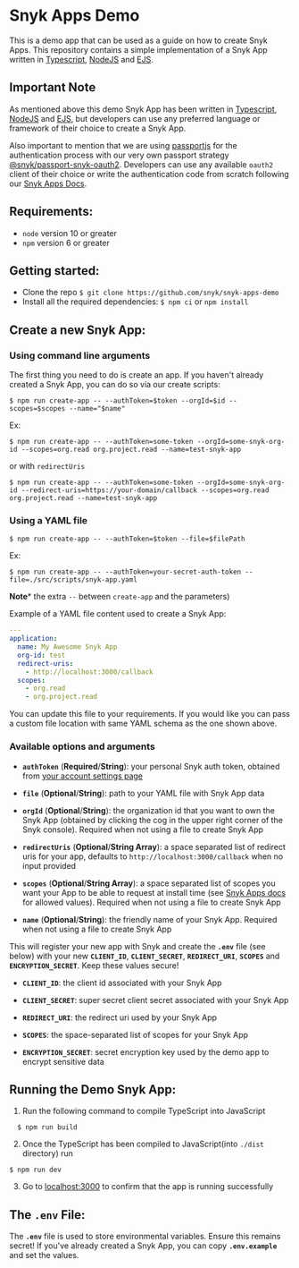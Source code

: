 # Snyk Apps Demo


This is a demo app that can be used as a guide on how to create Snyk Apps. This repository contains a simple implementation of a Snyk App written in [Typescript](https://www.typescriptlang.org/), [NodeJS](https://nodejs.org/en/) and [EJS](https://ejs.co/). 

## Important Note

As mentioned above this demo Snyk App has been written in [Typescript](https://www.typescriptlang.org/), [NodeJS](https://nodejs.org/en/) and [EJS](https://ejs.co/), but developers can use any preferred language or framework of their choice to create a Snyk App. 

Also important to mention that we are using [passportjs](https://www.passportjs.org/) for the authentication process with our very own passport strategy [@snyk/passport-snyk-oauth2](https://www.npmjs.com/package/@snyk/passport-snyk-oauth2). Developers can use any available `oauth2` client of their choice or write the authentication code from scratch following our [Snyk Apps Docs](https://docs.snyk.io/features/integrations/snyk-apps).

## Requirements:

- `node` version 10 or greater
- `npm` version 6 or greater


## Getting started:


- Clone the repo `$ git clone https://github.com/snyk/snyk-apps-demo`
- Install all the required dependencies: `$ npm ci` or `npm install`


## Create a new Snyk App:

### Using command line arguments

The first thing you need to do is create an app. If you haven't already created a Snyk App, you can do so via our create scripts:  

```shell
$ npm run create-app -- --authToken=$token --orgId=$id --scopes=$scopes --name="$name"
```

Ex:
```shell
$ npm run create-app -- --authToken=some-token --orgId=some-snyk-org-id --scopes=org.read org.project.read --name=test-snyk-app
```

or with `redirectUris`

```shell
$ npm run create-app -- --authToken=some-token --orgId=some-snyk-org-id --redirect-uris=https://your-domain/callback --scopes=org.read org.project.read --name=test-snyk-app
```

### Using a YAML file

```shell
$ npm run create-app -- --authToken=$token --file=$filePath
```

Ex:
```shell
$ npm run create-app -- --authToken=your-secret-auth-token --file=./src/scripts/snyk-app.yaml
```
**Note*** the extra `--` between `create-app` and the parameters)

Example of a YAML file content used to create a Snyk App:

```yaml
---
application:
  name: My Awesome Snyk App
  org-id: test
  redirect-uris:
    - http://localhost:3000/callback
  scopes:
    - org.read
    - org.project.read
```

You can update this file to your requirements. If you would like you can pass a custom file location with same YAML schema as the one shown above.

### Available options and arguments
- **`authToken`** (**Required**/**String**): your personal Snyk auth token, obtained from [your account settings page](https://app.snyk.io/account)

-  **`file`** (**Optional**/**String**): path to your YAML file with Snyk App data

-  **`orgId`** (**Optional**/**String**): the organization id that you want to own the Snyk App (obtained by clicking the cog in the upper right corner of the Snyk console). Required when not using a file to create Snyk App

-  **`redirectUris`** (**Optional**/**String Array**): a space separated list of redirect uris for your app, defaults to `http://localhost:3000/callback` when no input provided

-  **`scopes`** (**Optional**/**String Array**): a space separated list of scopes you want your App to be able to request at install time (see [Snyk Apps docs](https://docs.snyk.io/integrations/snyk-apps) for allowed values). Required when not using a file to create Snyk App

-  **`name`** (**Optional**/**String**): the friendly name of your Snyk App. Required when not using a file to create Snyk App


This will register your new app with Snyk and create the **`.env`** file (see below) with your new **`CLIENT_ID`**, **`CLIENT_SECRET`**, **`REDIRECT_URI`**, **`SCOPES`** and **`ENCRYPTION_SECRET`**. Keep these values secure!

-  **`CLIENT_ID`**: the client id associated with your Snyk App

-  **`CLIENT_SECRET`**: super secret client secret associated with your Snyk App

-  **`REDIRECT_URI`**: the redirect uri used by your Snyk App

-  **`SCOPES`**: the space-separated list of scopes for your Snyk App

-  **`ENCRYPTION_SECRET`**: secret encryption key used by the demo app to encrypt sensitive data

  

## Running the Demo Snyk App:


1. Run the following command to compile TypeScript into JavaScript

```
  $ npm run build
```

2. Once the TypeScript has been compiled to JavaScript(into `./dist` directory) run

```
$ npm run dev
```

3. Go to [localhost:3000](http://localhost:3000) to confirm that the app is running successfully


## The `.env` File:

The **`.env`** file is used to store environmental variables. Ensure this remains secret! If you've already created a Snyk App, you can copy **`.env.example`** and set the values.
